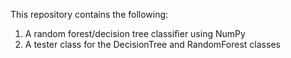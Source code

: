 This repository contains the following:

1. A random forest/decision tree classifier using NumPy
2. A tester class for the DecisionTree and RandomForest classes
